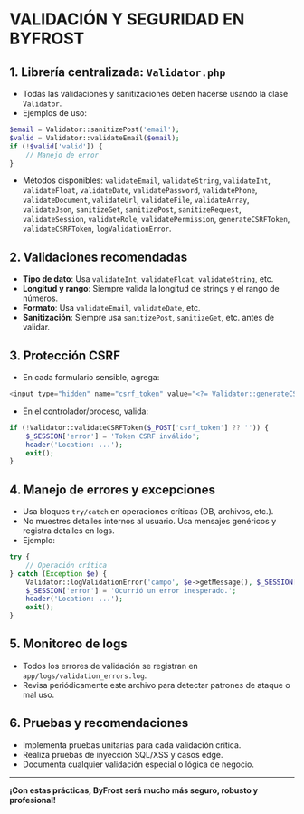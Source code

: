 # VALIDACIÓN Y SEGURIDAD EN BYFROST

## 1. Librería centralizada: `Validator.php`

- Todas las validaciones y sanitizaciones deben hacerse usando la clase `Validator`.
- Ejemplos de uso:

```php
$email = Validator::sanitizePost('email');
$valid = Validator::validateEmail($email);
if (!$valid['valid']) {
    // Manejo de error
}
```

- Métodos disponibles: `validateEmail`, `validateString`, `validateInt`, `validateFloat`, `validateDate`, `validatePassword`, `validatePhone`, `validateDocument`, `validateUrl`, `validateFile`, `validateArray`, `validateJson`, `sanitizeGet`, `sanitizePost`, `sanitizeRequest`, `validateSession`, `validateRole`, `validatePermission`, `generateCSRFToken`, `validateCSRFToken`, `logValidationError`.

## 2. Validaciones recomendadas
- **Tipo de dato**: Usa `validateInt`, `validateFloat`, `validateString`, etc.
- **Longitud y rango**: Siempre valida la longitud de strings y el rango de números.
- **Formato**: Usa `validateEmail`, `validateDate`, etc.
- **Sanitización**: Siempre usa `sanitizePost`, `sanitizeGet`, etc. antes de validar.

## 3. Protección CSRF
- En cada formulario sensible, agrega:

```php
<input type="hidden" name="csrf_token" value="<?= Validator::generateCSRFToken() ?>">
```

- En el controlador/proceso, valida:

```php
if (!Validator::validateCSRFToken($_POST['csrf_token'] ?? '')) {
    $_SESSION['error'] = 'Token CSRF inválido';
    header('Location: ...');
    exit();
}
```

## 4. Manejo de errores y excepciones
- Usa bloques `try/catch` en operaciones críticas (DB, archivos, etc.).
- No muestres detalles internos al usuario. Usa mensajes genéricos y registra detalles en logs.
- Ejemplo:

```php
try {
    // Operación crítica
} catch (Exception $e) {
    Validator::logValidationError('campo', $e->getMessage(), $_SESSION['user'] ?? null);
    $_SESSION['error'] = 'Ocurrió un error inesperado.';
    header('Location: ...');
    exit();
}
```

## 5. Monitoreo de logs
- Todos los errores de validación se registran en `app/logs/validation_errors.log`.
- Revisa periódicamente este archivo para detectar patrones de ataque o mal uso.

## 6. Pruebas y recomendaciones
- Implementa pruebas unitarias para cada validación crítica.
- Realiza pruebas de inyección SQL/XSS y casos edge.
- Documenta cualquier validación especial o lógica de negocio.

---

**¡Con estas prácticas, ByFrost será mucho más seguro, robusto y profesional!** 
